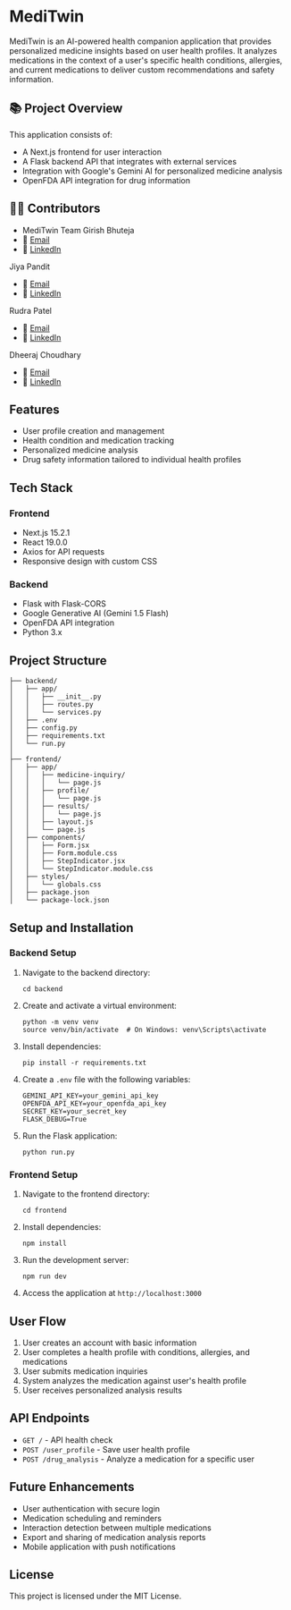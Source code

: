 # MediTwin

MediTwin is an AI-powered health companion application that provides personalized medicine insights based on user health profiles. It analyzes medications in the context of a user's specific health conditions, allergies, and current medications to deliver custom recommendations and safety information.

## 📚 Project Overview

This application consists of:
- A Next.js frontend for user interaction
- A Flask backend API that integrates with external services
- Integration with Google's Gemini AI for personalized medicine analysis
- OpenFDA API integration for drug information

## 👨‍💻 Contributors

- MediTwin Team
Girish Bhuteja
- 📧 [Email](mailto:girishbhuteja07@gmail.com@gmail.com)  
- 🔗 [LinkedIn](https://www.linkedin.com/in/girishbhuteja0744/)

Jiya Pandit
- 📧 [Email](mailto:Jiyapandit01@gmail.com)
- 🔗 [LinkedIn](https://www.linkedin.com/in/jiya-pandit01)

Rudra Patel
- 📧 [Email](mailto:patel.rudra@gmail.com)
- 🔗 [LinkedIn](https://www.linkedin.com/in/rudrahere21/)

Dheeraj Choudhary
- 📧 [Email](mailto:dheeraj3choudhary@gmail.com)
- 🔗 [LinkedIn](https://www.linkedin.com/in/dheeraj-choudhary/)

## Features

- User profile creation and management
- Health condition and medication tracking
- Personalized medicine analysis
- Drug safety information tailored to individual health profiles

## Tech Stack

### Frontend
- Next.js 15.2.1
- React 19.0.0
- Axios for API requests
- Responsive design with custom CSS

### Backend
- Flask with Flask-CORS
- Google Generative AI (Gemini 1.5 Flash)
- OpenFDA API integration
- Python 3.x

## Project Structure

```
├── backend/
│   ├── app/
│   │   ├── __init__.py
│   │   ├── routes.py
│   │   └── services.py
│   ├── .env
│   ├── config.py
│   ├── requirements.txt
│   └── run.py
│
├── frontend/
│   ├── app/
│   │   ├── medicine-inquiry/
│   │   │   └── page.js
│   │   ├── profile/
│   │   │   └── page.js
│   │   ├── results/
│   │   │   └── page.js
│   │   ├── layout.js
│   │   └── page.js
│   ├── components/
│   │   ├── Form.jsx
│   │   ├── Form.module.css
│   │   ├── StepIndicator.jsx
│   │   └── StepIndicator.module.css
│   ├── styles/
│   │   └── globals.css
│   ├── package.json
│   └── package-lock.json
```

## Setup and Installation

### Backend Setup

1. Navigate to the backend directory:
   ```
   cd backend
   ```

2. Create and activate a virtual environment:
   ```
   python -m venv venv
   source venv/bin/activate  # On Windows: venv\Scripts\activate
   ```

3. Install dependencies:
   ```
   pip install -r requirements.txt
   ```

4. Create a `.env` file with the following variables:
   ```
   GEMINI_API_KEY=your_gemini_api_key
   OPENFDA_API_KEY=your_openfda_api_key
   SECRET_KEY=your_secret_key
   FLASK_DEBUG=True
   ```

5. Run the Flask application:
   ```
   python run.py
   ```

### Frontend Setup

1. Navigate to the frontend directory:
   ```
   cd frontend
   ```

2. Install dependencies:
   ```
   npm install
   ```

3. Run the development server:
   ```
   npm run dev
   ```

4. Access the application at `http://localhost:3000`

## User Flow

1. User creates an account with basic information
2. User completes a health profile with conditions, allergies, and medications
3. User submits medication inquiries
4. System analyzes the medication against user's health profile
5. User receives personalized analysis results

## API Endpoints

- `GET /` - API health check
- `POST /user_profile` - Save user health profile
- `POST /drug_analysis` - Analyze a medication for a specific user

## Future Enhancements

- User authentication with secure login
- Medication scheduling and reminders
- Interaction detection between multiple medications
- Export and sharing of medication analysis reports
- Mobile application with push notifications

## License

This project is licensed under the MIT License.
